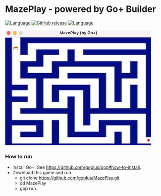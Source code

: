 MazePlay - powered by Go+ Builder
=========

[![Language](https://img.shields.io/badge/language-Go+-blue.svg)](https://github.com/goplus/gop)
[![GitHub release](https://img.shields.io/github/v/tag/goplus/MazePlay.svg?label=release)](https://github.com/goplus/MazePlay/releases)
[![Language](https://img.shields.io/badge/game_engine-spx-green.svg)](https://github.com/goplus/spx)

![Screen Shot](res/1.jpg)

### How to run

- Install Go+. See https://github.com/goplus/gop#how-to-install.
- Download this game and run.
  * git clone https://github.com/goplus/MazePlay.git
  * cd MazePlay
  * gop run .
